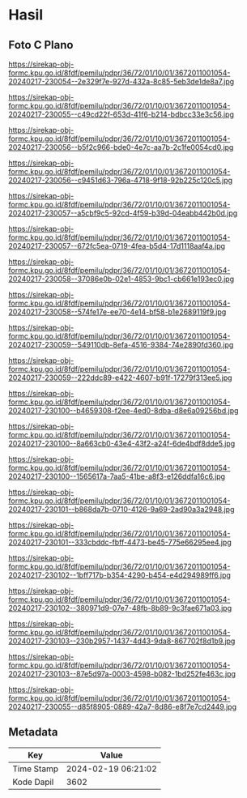 # Hasil

## Foto C Plano

https://sirekap-obj-formc.kpu.go.id/8fdf/pemilu/pdpr/36/72/01/10/01/3672011001054-20240217-230054--2e329f7e-927d-432a-8c85-5eb3de1de8a7.jpg

https://sirekap-obj-formc.kpu.go.id/8fdf/pemilu/pdpr/36/72/01/10/01/3672011001054-20240217-230055--c49cd22f-653d-41f6-b214-bdbcc33e3c56.jpg

https://sirekap-obj-formc.kpu.go.id/8fdf/pemilu/pdpr/36/72/01/10/01/3672011001054-20240217-230056--b5f2c966-bde0-4e7c-aa7b-2c1fe0054cd0.jpg

https://sirekap-obj-formc.kpu.go.id/8fdf/pemilu/pdpr/36/72/01/10/01/3672011001054-20240217-230056--c9451d63-796a-4718-9f18-92b225c120c5.jpg

https://sirekap-obj-formc.kpu.go.id/8fdf/pemilu/pdpr/36/72/01/10/01/3672011001054-20240217-230057--a5cbf9c5-92cd-4f59-b39d-04eabb442b0d.jpg

https://sirekap-obj-formc.kpu.go.id/8fdf/pemilu/pdpr/36/72/01/10/01/3672011001054-20240217-230057--672fc5ea-0719-4fea-b5d4-17d1118aaf4a.jpg

https://sirekap-obj-formc.kpu.go.id/8fdf/pemilu/pdpr/36/72/01/10/01/3672011001054-20240217-230058--37086e0b-02e1-4853-9bc1-cb661e193ec0.jpg

https://sirekap-obj-formc.kpu.go.id/8fdf/pemilu/pdpr/36/72/01/10/01/3672011001054-20240217-230058--574fe17e-ee70-4e14-bf58-b1e2689119f9.jpg

https://sirekap-obj-formc.kpu.go.id/8fdf/pemilu/pdpr/36/72/01/10/01/3672011001054-20240217-230059--549110db-8efa-4516-9384-74e2890fd360.jpg

https://sirekap-obj-formc.kpu.go.id/8fdf/pemilu/pdpr/36/72/01/10/01/3672011001054-20240217-230059--222ddc89-e422-4607-b91f-17279f313ee5.jpg

https://sirekap-obj-formc.kpu.go.id/8fdf/pemilu/pdpr/36/72/01/10/01/3672011001054-20240217-230100--b4659308-f2ee-4ed0-8dba-d8e6a09256bd.jpg

https://sirekap-obj-formc.kpu.go.id/8fdf/pemilu/pdpr/36/72/01/10/01/3672011001054-20240217-230100--8a663cb0-43e4-43f2-a24f-6de4bdf8dde5.jpg

https://sirekap-obj-formc.kpu.go.id/8fdf/pemilu/pdpr/36/72/01/10/01/3672011001054-20240217-230100--1565617a-7aa5-41be-a8f3-e126ddfa16c6.jpg

https://sirekap-obj-formc.kpu.go.id/8fdf/pemilu/pdpr/36/72/01/10/01/3672011001054-20240217-230101--b868da7b-0710-4126-9a69-2ad90a3a2948.jpg

https://sirekap-obj-formc.kpu.go.id/8fdf/pemilu/pdpr/36/72/01/10/01/3672011001054-20240217-230101--333cbddc-fbff-4473-be45-775e66295ee4.jpg

https://sirekap-obj-formc.kpu.go.id/8fdf/pemilu/pdpr/36/72/01/10/01/3672011001054-20240217-230102--1bff717b-b354-4290-b454-e4d294989ff6.jpg

https://sirekap-obj-formc.kpu.go.id/8fdf/pemilu/pdpr/36/72/01/10/01/3672011001054-20240217-230102--380971d9-07e7-48fb-8b89-9c3fae671a03.jpg

https://sirekap-obj-formc.kpu.go.id/8fdf/pemilu/pdpr/36/72/01/10/01/3672011001054-20240217-230103--230b2957-1437-4d43-9da8-867702f8d1b9.jpg

https://sirekap-obj-formc.kpu.go.id/8fdf/pemilu/pdpr/36/72/01/10/01/3672011001054-20240217-230103--87e5d97a-0003-4598-b082-1bd252fe463c.jpg

https://sirekap-obj-formc.kpu.go.id/8fdf/pemilu/pdpr/36/72/01/10/01/3672011001054-20240217-230055--d85f8905-0889-42a7-8d86-e8f7e7cd2449.jpg


## Metadata

| Key        | Value               |
| ---------- | ------------------- |
| Time Stamp | 2024-02-19 06:21:02 |
| Kode Dapil | 3602                |



